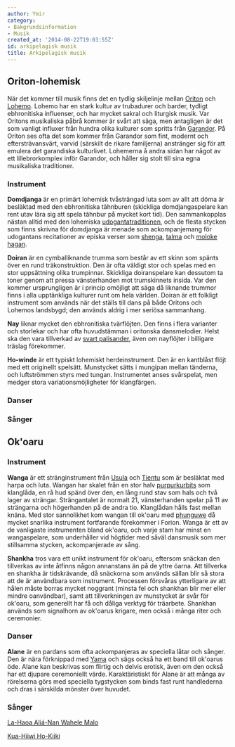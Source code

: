 ```yaml
---
author: Ymir
category:
- Bakgrundsinformation
- Musik
created_at: '2014-08-22T19:03:55Z'
id: arkipelagisk musik
title: Arkipelagisk musik
---
```

## Oriton-lohemisk

När det kommer till musik finns det en tydlig skiljelinje mellan [Oriton] och [Lohemo]. Lohemo har en stark kultur av trubadurer och barder, tydligt ebhronitiska influenser, och har mycket sakral och liturgisk musik. Var Oritons musikaliska påbrå kommer är svårt att säga, men antagligen är det som vanligt influxer från hundra olika kulturer som spritts från [Garandor]. På Oriton ses ofta det som kommer från Garandor som fint, modernt och eftersträvansvärt, varvid (särskilt de rikare familjerna) anstränger sig för att emulera det garandiska kulturlivet. Lohemerna å andra sidan har något av ett lillebrorkomplex inför Garandor, och håller sig stolt till sina egna musikaliska traditioner.

### Instrument

**Domdjanga** är en primärt lohemisk tvåsträngad luta som av allt att döma är besläktad med den ebhronitiska tâhnburen (skickliga domdjangaspelare kan rent utav lära sig att spela tâhnbur på mycket kort tid). Den sammankopplas nästan alltid med den lohemiska [udogantatraditionen], och de flesta stycken som finns skrivna för domdjanga är menade som ackompanjemang för udogantans recitationer av episka verser som [shenga], [talma] och [moloke hagan].

**Doiran** är en cymballiknande trumma som består av ett skinn som spänts över en rund träkonstruktion. Den är ofta väldigt stor och spelas med en stor uppsättning olika trumpinnar. Skickliga doiranspelare kan dessutom ta toner genom att pressa vänsterhanden mot trumskinnets insida. Var den kommer ursprungligen är i princip omöjligt att säga då liknande trummor finns i alla upptänkliga kulturer runt om hela världen. Doiran är ett folkligt instrument som används när det ställs till dans på både Oritons och Lohemos landsbygd; den används aldrig i mer seriösa sammanhang.

**Nay** liknar mycket den ebhronitiska tvärflöjten. Den finns i flera varianter och storlekar och har ofta huvudstämman i oritonska dansmelodier. Helst ska den vara tillverkad av [svart palisander], även om nayflöjter i billigare träslag förekommer.

**Ho-winde** är ett typiskt lohemiskt herdeinstrument. Den är en kantblåst flöjt med ett originellt spelsätt. Munstycket sätts i mungipan mellan tänderna, och luftströmmen styrs med tungan. Instrumentet anses svårspelat, men medger stora variationsmöjligheter för klangfärgen.

### Danser

### Sånger

## Ok'oaru

### Instrument

**Wanga** är ett stränginstrument från [Usula] och [Tientu] som är besläktat med harpa och luta. Wangan har skalet från en stor halv [purpurkurbits] som klanglåda, en rå hud spänd över den, en lång rund stav som hals och två lager av strängar. Strängantalet är normalt 21, vänsterhanden spelar på 11 av strängarna och högerhanden på de andra tio. Klanglådan hålls fast mellan knäna. Med stor sannolikhet kom wangan till ok'oaru med [phunguwe] då mycket snarlika instrument fortfarande förekommer i Forion. Wanga är ett av de vanligaste instrumenten bland ok'oaru, och varje stam har minst en wangaspelare, som underhåller vid högtider med såväl dansmusik som mer stillsamma stycken, ackompanjerade av sång.

**Shankha** tros vara ett unikt instrument för ok'oaru, eftersom snäckan den tillverkas av inte åtfinns någon annanstans än på de yttre öarna. Att tillverka en shankha är tidskrävande, då snäckorna som används sällan blir så stora att de är användbara som instrument. Processen försvåras ytterligare av att hålen måste borras mycket noggrant (minsta fel och shankhan blir mer eller mindre oanvändbar), samt att tillverkningen av munstycket är svår för ok'oaru, som generellt har få och dåliga verktyg för träarbete. Shankhan används som signalhorn av ok'oarus krigare, men också i många riter och ceremonier.

### Danser

**Alane** är en pardans som ofta ackompanjeras av speciella låtar och sånger. Den är nära förknippad med [Yama] och sägs också ha ett band till ok'oarus öde. Alane kan beskrivas som flirtig och delvis erotisk, även om den också har ett djupare ceremoniellt värde. Karaktäristiskt för Alane är att många av rörelserna görs med speciella tygstycken som binds fast runt handlederna och dras i särskilda mönster över huvudet.

### Sånger

[La-Haoa Aliá-Nan Wahele Malo]

[Kua-Hiiwi Ho-Kiiki]

  [Oriton]: Oriton
  [Lohemo]: Lohemo
  [Garandor]: Garandor
  [udogantatraditionen]: Udoganta
  [shenga]: Shenga
  [talma]: Talma
  [moloke hagan]: Moloke_Hagan
  [svart palisander]: Svart_Palisander
  [Usula]: Usula
  [Tientu]: Tientu
  [purpurkurbits]: Purpurkurbits
  [phunguwe]: Phunguwe
  [Yama]: Yama
  [La-Haoa Aliá-Nan Wahele Malo]: La-Haoa_Aliá-Nan_Wahele_Malo
  [Kua-Hiiwi Ho-Kiiki]: Kua-Hiiwi_Ho-Kiiki